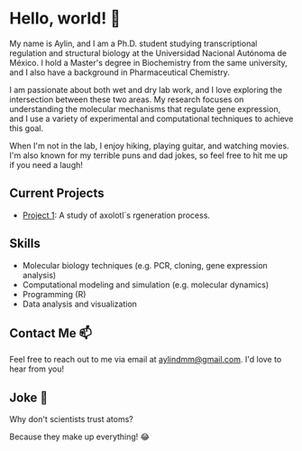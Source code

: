# Hello, world! 👋

My name is Aylin, and I am a Ph.D. student studying transcriptional regulation and structural biology at the Universidad Nacional Autónoma de México. I hold a Master's degree in Biochemistry from the same university, and I also have a background in Pharmaceutical Chemistry.

I am passionate about both wet and dry lab work, and I love exploring the intersection between these two areas. My research focuses on understanding the molecular mechanisms that regulate gene expression, and I use a variety of experimental and computational techniques to achieve this goal.

When I'm not in the lab, I enjoy hiking, playing guitar, and watching movies. I'm also known for my terrible puns and dad jokes, so feel free to hit me up if you need a laugh!

## Current Projects

- [Project 1](https://github.com/aylindmm/A.mexicanum.git): A study of axolotl´s rgeneration process.

## Skills

- Molecular biology techniques (e.g. PCR, cloning, gene expression analysis)
- Computational modeling and simulation (e.g. molecular dynamics)
- Programming (R)
- Data analysis and visualization

## Contact Me 📫 

Feel free to reach out to me via email at aylindmm@gmail.com. I'd love to hear from you!

## Joke 👀

Why don't scientists trust atoms? 

Because they make up everything! 😂

<!---
aylindmm/aylindmm is a ✨ special ✨ repository because its `README.md` (this file) appears on your GitHub profile.
You can click the Preview link to take a look at your changes.
--->
